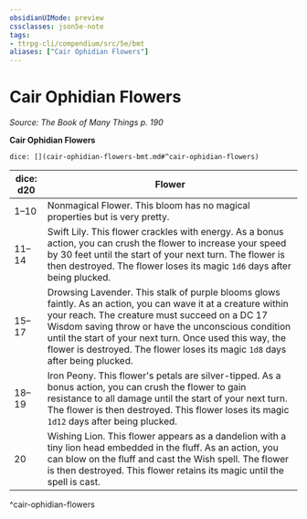 ```yaml
---
obsidianUIMode: preview
cssclasses: json5e-note
tags:
- ttrpg-cli/compendium/src/5e/bmt
aliases: ["Cair Ophidian Flowers"]
---
```

# Cair Ophidian Flowers
*Source: The Book of Many Things p. 190* 

**Cair Ophidian Flowers**

`dice: [](cair-ophidian-flowers-bmt.md#^cair-ophidian-flowers)`

| dice: d20 | Flower |
|-----------|--------|
| 1–10 | Nonmagical Flower. This bloom has no magical properties but is very pretty. |
| 11–14 | Swift Lily. This flower crackles with energy. As a bonus action, you can crush the flower to increase your speed by 30 feet until the start of your next turn. The flower is then destroyed. The flower loses its magic `1d6` days after being plucked. |
| 15–17 | Drowsing Lavender. This stalk of purple blooms glows faintly. As an action, you can wave it at a creature within your reach. The creature must succeed on a DC 17 Wisdom saving throw or have the unconscious condition until the start of your next turn. Once used this way, the flower is destroyed. The flower loses its magic `1d8` days after being plucked. |
| 18–19 | Iron Peony. This flower's petals are silver-tipped. As a bonus action, you can crush the flower to gain resistance to all damage until the start of your next turn. The flower is then destroyed. This flower loses its magic `1d12` days after being plucked. |
| 20 | Wishing Lion. This flower appears as a dandelion with a tiny lion head embedded in the fluff. As an action, you can blow on the fluff and cast the Wish spell. The flower is then destroyed. This flower retains its magic until the spell is cast. |
^cair-ophidian-flowers